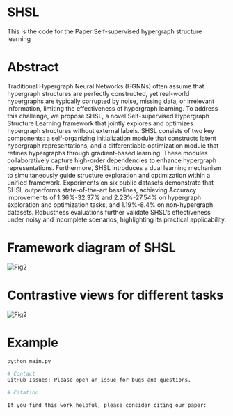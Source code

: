 # SHSL
This is the code for the Paper:Self-supervised hypergraph structure learning
# Abstract
Traditional Hypergraph Neural Networks (HGNNs) often assume that hypergraph structures are perfectly constructed, yet real-world hypergraphs are typically corrupted by noise, missing data, or irrelevant information, limiting the effectiveness of hypergraph learning. To address this challenge, we propose SHSL, a novel Self-supervised Hypergraph Structure Learning framework that jointly explores and optimizes hypergraph structures without external labels. SHSL consists of two key components: a self-organizing initialization module that constructs latent hypergraph representations, and a differentiable optimization module that refines hypergraphs through gradient-based learning. These modules collaboratively capture high-order dependencies to enhance hypergraph
representations. Furthermore, SHSL introduces a dual learning mechanism to simultaneously guide structure exploration and optimization within a unified framework. Experiments on six public datasets demonstrate that SHSL outperforms state-of-the-art baselines, achieving Accuracy improvements of 1.36%-32.37% and 2.23%-27.54% on hypergraph exploration and optimization tasks, and 1.19%-8.4% on non-hypergraph datasets. Robustness evaluations further validate SHSL’s effectiveness under noisy and incomplete scenarios, highlighting its practical applicability.
# Framework diagram of SHSL
![Fig2](https://github.com/user-attachments/assets/23f97ab0-dff9-439c-a841-459b1b4927fe)
# Contrastive views for different tasks
![Fig2](https://github.com/user-attachments/assets/81758415-8a77-4e24-b0dd-224d2fda0d89)
# Example  

```bash
python main.py

# Contact
GitHub Issues: Please open an issue for bugs and questions.

# Citation  

If you find this work helpful, please consider citing our paper:  
